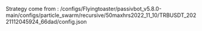 Strategy come from : /configs/Flyingtoaster/passivbot_v5.8.0-main/configs/particle_swarm/recursive/50maxhrs2022_11_10/TRBUSDT_20221112045924_66dad/config.json